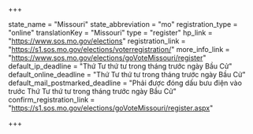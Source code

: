 +++

state_name = "Missouri"
state_abbreviation = "mo"
registration_type = "online"
translationKey = "Missouri"
type = "register"
hp_link = "https://www.sos.mo.gov/elections"
registration_link = "https://s1.sos.mo.gov/elections/voterregistration/"
more_info_link = "https://www.sos.mo.gov/elections/goVoteMissouri/register"
default_ip_deadline = "Thứ Tư thứ tư trong tháng trước ngày Bầu Cử"
default_online_deadline = "Thứ Tư thứ tư trong tháng trước ngày Bầu Cử"
default_mail_postmarked_deadline = "Phải được đóng dấu bưu điện vào trước Thứ Tư thứ tư trong tháng trước ngày Bầu Cử"
confirm_registration_link = "https://s1.sos.mo.gov/elections/goVoteMissouri/register.aspx"

+++